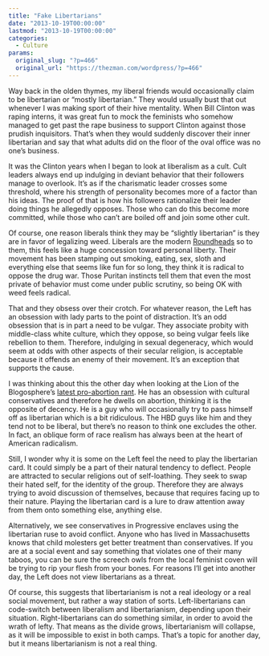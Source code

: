 ```yaml
---
title: "Fake Libertarians"
date: "2013-10-19T00:00:00"
lastmod: "2013-10-19T00:00:00"
categories:
  - Culture
params:
  original_slug: "?p=466"
  original_url: "https://thezman.com/wordpress/?p=466"
---
```


Way back in the olden thymes, my liberal friends would occasionally
claim to be libertarian or “mostly libertarian.” They would usually bust
that out whenever I was making sport of their hive mentality. When Bill
Clinton was raping interns, it was great fun to mock the feminists who
somehow managed to get past the rape business to support Clinton against
those prudish inquisitors. That’s when they would suddenly discover
their inner libertarian and say that what adults did on the floor of the
oval office was no one’s business.

It was the Clinton years when I began to look at liberalism as a cult.
Cult leaders always end up indulging in deviant behavior that their
followers manage to overlook. It’s as if the charismatic leader crosses
some threshold, where his strength of personality becomes more of a
factor than his ideas. The proof of that is how his followers
rationalize their leader doing things he allegedly opposes. Those who
can do this become more committed, while those who can’t are boiled off
and join some other cult.

Of course, one reason liberals think they may be “slightly libertarian”
is they are in favor of legalizing weed. Liberals are the modern
[Roundheads](http://en.wikipedia.org/wiki/Roundhead) so to them, this
feels like a huge concession toward personal liberty. Their movement has
been stamping out smoking, eating, sex, sloth and everything else that
seems like fun for so long, they think it is radical to oppose the drug
war. Those Puritan instincts tell them that even the most private of
behavior must come under public scrutiny, so being OK with weed feels
radical.

That and they obsess over their crotch. For whatever reason, the Left
has an obsession with lady parts to the point of distraction. It’s an
odd obsession that is in part a need to be vulgar. They associate
probity with middle-class white culture, which they oppose, so being
vulgar feels like rebellion to them. Therefore, indulging in sexual
degeneracy, which would seem at odds with other aspects of their secular
religion, is acceptable because it offends an enemy of their movement.
It’s an exception that supports the cause.

I was thinking about this the other day when looking at the Lion of the
Blogosphere’s [latest pro-abortion
rant](http://lionoftheblogosphere.wordpress.com/2013/10/13/more-about-abortion-an-family-values/).
He has an obsession with cultural conservatives and therefore he dwells
on abortion, thinking it is the opposite of decency. He is a guy
who will occasionally try to pass himself off as libertarian which is a
bit ridiculous. The HBD guys like him and they tend not to be liberal,
but there’s no reason to think one excludes the other. In fact, an
oblique form of race realism has always been at the heart of American
radicalism.

Still, I wonder why it is some on the Left feel the need to play the
libertarian card. It could simply be a part of their natural tendency to
deflect. People are attracted to secular religions out of self-loathing.
They seek to swap their hated self, for the identity of the group.
Therefore they are always trying to avoid discussion of themselves,
because that requires facing up to their nature. Playing the libertarian
card is a lure to draw attention away from them onto something else,
anything else.

Alternatively, we see conservatives in Progressive enclaves using the
libertarian ruse to avoid conflict. Anyone who has lived in
Massachusetts knows that child molesters get better treatment than
conservatives. If you are at a social event and say something that
violates one of their many taboos, you can be sure the screech owls from
the local feminist coven will be trying to rip your flesh from your
bones. For reasons I’ll get into another day, the Left does not view
libertarians as a threat.

Of course, this suggests that libertarianism is not a real ideology or a
real social movement, but rather a way station of sorts.
Left-libertarians can code-switch between liberalism and libertarianism,
depending upon their situation. Right-libertarians can do something
similar, in order to avoid the wrath of lefty. That means as the divide
grows, libertarianism will collapse, as it will be impossible to exist
in both camps. That’s a topic for another day, but it means
libertarianism is not a real thing.
